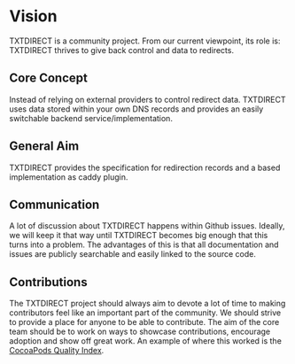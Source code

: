 # Vision
TXTDIRECT is a community project. From our current viewpoint, its role is:
TXTDIRECT thrives to give back control and data to redirects.

## Core Concept
Instead of relying on external providers to control redirect data. TXTDIRECT uses data stored within your own DNS records and provides an easily switchable backend service/implementation.

## General Aim
TXTDIRECT provides the specification for redirection records and a based implementation as caddy plugin.

## Communication
A lot of discussion about TXTDIRECT happens within Github issues. Ideally, we will keep it that way until TXTDIRECT becomes big enough that this turns into a problem. The advantages of this is that all documentation and issues are publicly searchable and easily linked to the source code.

## Contributions
The TXTDIRECT project should always aim to devote a lot of time to making contributors feel like an important part of the community. We should strive to provide a place for anyone to be able to contribute. The aim of the core team should be to work on ways to showcase contributions, encourage adoption and show off great work. An example of where this worked is the [CocoaPods Quality Index](http://blog.cocoapods.org/CocoaPods.org-Two-point-Five/).
